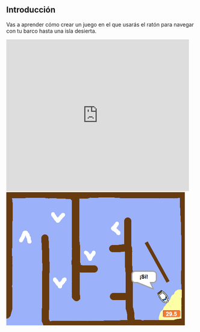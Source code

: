 ## Introducción

Vas a aprender cómo crear un juego en el que usarás el ratón para navegar con tu barco hasta una isla desierta.

<div class="scratch-preview">
  <iframe allowtransparency="true" width="485" height="402" src="https://scratch.mit.edu/projects/embed/63957956/?autostart=false" frameborder="0"></iframe>
  <img src="images/boat-final.png">
</div>